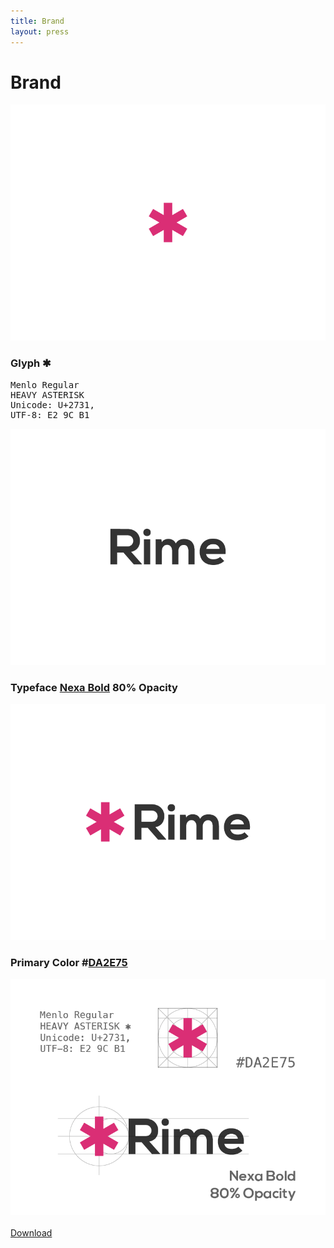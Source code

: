 ```yaml
---
title: Brand
layout: press
---
```


<h1 class="mdl-typography--font-light">Brand</h1>

<img class="full-width" src="/assets/images/design_icon.png">

<h3>Glyph ✱</h3>

<pre>
Menlo Regular
HEAVY ASTERISK
Unicode: U+2731, 
UTF-8: E2 9C B1 
</pre>

<img class="full-width" src="/assets/images/design_type.png">

<h3>Typeface <a href="https://www.fontfabric.com/nexa-free-font/">Nexa Bold</a> 80% Opacity</h3>

<img class="full-width" src="/assets/images/design_logo.png">

<h3>Primary Color #<a href="https://www.google.co.in/search?q=%23DA2E75">DA2E75</a></h3>

<img class="full-width" src="/assets/images/design-01.png">

<br>
<br>

<a class="mdl-button mdl-js-button mdl-js-ripple-effect mdl-button--raised mdl-button--accent" href="https://github.com/RhymeTek/brand" style="width: 175px; margin-bottom: 10px;">
    Download
</a>